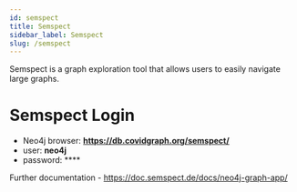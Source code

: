 ```yaml
---
id: semspect
title: Semspect 
sidebar_label: Semspect
slug: /semspect
---
```

Semspect is a graph exploration tool that allows users to easily navigate large graphs.

# Semspect Login
* Neo4j browser: **https://db.covidgraph.org/semspect/**
* user: **neo4j**
* password: ****

Further documentation - https://doc.semspect.de/docs/neo4j-graph-app/